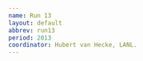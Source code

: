 ```yaml
---
name: Run 13
layout: default
abbrev: run13
period: 2013
coordinator: Hubert van Hecke, LANL.
---
```

